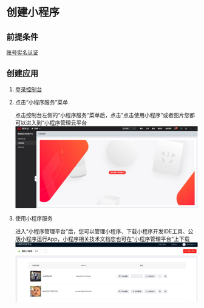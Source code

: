 # 创建小程序

## 前提条件
[账号实名认证](./Precondition.md)

## 创建应用

1. [登录控制台](./ControllPage.md)

2. 点击“小程序服务”菜单

   点击控制台左侧的“小程序服务“菜单后，点击”点击使用小程序“或者图片您都可以进入到“小程序管理云平台
   ![拖拽列表](../../../../image/IoT/IoT-Aep/mp-home.jpeg)

3. 使用小程序服务

   进入“小程序管理平台”后，您可以管理小程序、下载小程序开发IDE工具、公版小程序运行App，小程序相关技术文档您也可在“小程序管理平台”上下载
   ![拖拽列表](../../../../image/IoT/IoT-Aep/mp-list.jpeg)
